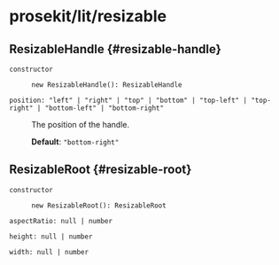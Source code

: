 # prosekit/lit/resizable

## ResizableHandle {#resizable-handle}

<dl>

<dt>

`constructor`

</dt>

<dd>

```
new ResizableHandle(): ResizableHandle
```

</dd>

<dt>

`position: "left" | "right" | "top" | "bottom" | "top-left" | "top-right" | "bottom-left" | "bottom-right"`

</dt>

<dd>

The position of the handle.

**Default**: `"bottom-right"`

</dd>

</dl>

## ResizableRoot {#resizable-root}

<dl>

<dt>

`constructor`

</dt>

<dd>

```
new ResizableRoot(): ResizableRoot
```

</dd>

<dt>

`aspectRatio: null | number`

</dt>

<dd>

</dd>

<dt>

`height: null | number`

</dt>

<dd>

</dd>

<dt>

`width: null | number`

</dt>

<dd>

</dd>

</dl>
